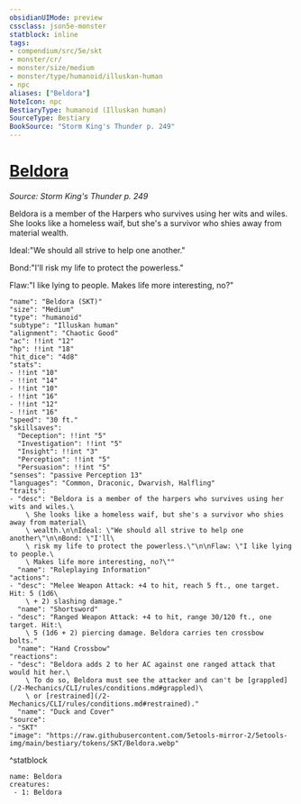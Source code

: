 ```yaml
---
obsidianUIMode: preview
cssclass: json5e-monster
statblock: inline
tags:
- compendium/src/5e/skt
- monster/cr/
- monster/size/medium
- monster/type/humanoid/illuskan-human
- npc
aliases: ["Beldora"]
NoteIcon: npc
BestiaryType: humanoid (Illuskan human)
SourceType: Bestiary
BookSource: "Storm King's Thunder p. 249"
---
```

# [Beldora](2-Mechanics/CLI/bestiary/npc/beldora-skt.md)
*Source: Storm King's Thunder p. 249*  

Beldora is a member of the Harpers who survives using her wits and wiles. She looks like a homeless waif, but she's a survivor who shies away from material wealth.

Ideal:"We should all strive to help one another."

Bond:"I'll risk my life to protect the powerless."

Flaw:"I like lying to people. Makes life more interesting, no?"

```statblock
"name": "Beldora (SKT)"
"size": "Medium"
"type": "humanoid"
"subtype": "Illuskan human"
"alignment": "Chaotic Good"
"ac": !!int "12"
"hp": !!int "18"
"hit_dice": "4d8"
"stats":
- !!int "10"
- !!int "14"
- !!int "10"
- !!int "16"
- !!int "12"
- !!int "16"
"speed": "30 ft."
"skillsaves":
  "Deception": !!int "5"
  "Investigation": !!int "5"
  "Insight": !!int "3"
  "Perception": !!int "5"
  "Persuasion": !!int "5"
"senses": "passive Perception 13"
"languages": "Common, Draconic, Dwarvish, Halfling"
"traits":
- "desc": "Beldora is a member of the harpers who survives using her wits and wiles.\
    \ She looks like a homeless waif, but she's a survivor who shies away from material\
    \ wealth.\n\nIdeal: \"We should all strive to help one another\"\n\nBond: \"I'll\
    \ risk my life to protect the powerless.\"\n\nFlaw: \"I like lying to people.\
    \ Makes life more interesting, no?\""
  "name": "Roleplaying Information"
"actions":
- "desc": "Melee Weapon Attack: +4 to hit, reach 5 ft., one target. Hit: 5 (1d6\
    \ + 2) slashing damage."
  "name": "Shortsword"
- "desc": "Ranged Weapon Attack: +4 to hit, range 30/120 ft., one target. Hit:\
    \ 5 (1d6 + 2) piercing damage. Beldora carries ten crossbow bolts."
  "name": "Hand Crossbow"
"reactions":
- "desc": "Beldora adds 2 to her AC against one ranged attack that would hit her.\
    \ To do so, Beldora must see the attacker and can't be [grappled](/2-Mechanics/CLI/rules/conditions.md#grappled)\
    \ or [restrained](/2-Mechanics/CLI/rules/conditions.md#restrained)."
  "name": "Duck and Cover"
"source":
- "SKT"
"image": "https://raw.githubusercontent.com/5etools-mirror-2/5etools-img/main/bestiary/tokens/SKT/Beldora.webp"
```
^statblock

```encounter-table
name: Beldora
creatures:
 - 1: Beldora
```
